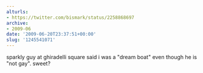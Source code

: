 ```yaml
---
alturls:
- https://twitter.com/bismark/status/2258868697
archive:
- 2009-06
date: '2009-06-20T23:37:51+00:00'
slug: '1245541071'
---
```


sparkly guy at ghiradelli square said i was a "dream boat" even though he is "not gay". sweet?

